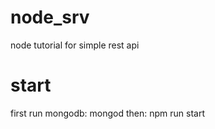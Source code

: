 # node_srv
node tutorial for simple rest api

# start
first run mongodb: mongod
then: npm run start
